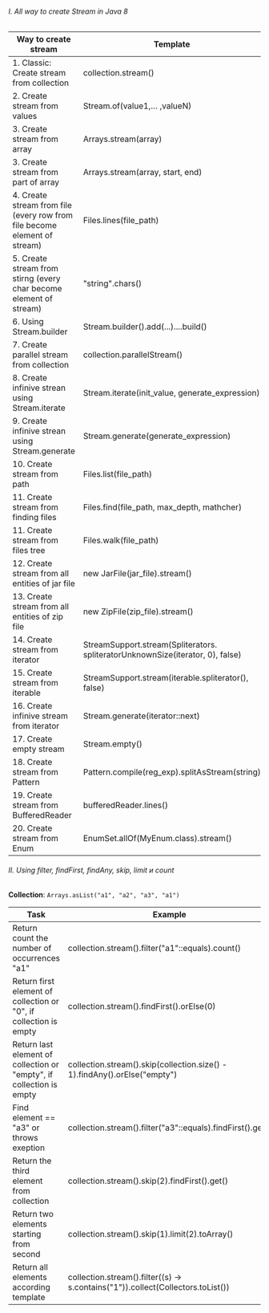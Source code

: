 ###### I. All way to create Stream in Java 8
  		  
 Way to create stream	 | 	Template	 | 	Example
 -------------	 | 	-------------	 | 	-------------
 1. Classic: Create stream from collection	 | 	collection.stream()	 | 	 Collection<String> collection = Arrays.asList("a1", "a2", "a3");  <br/>     Stream<String> streamFromCollection = collection.stream();
 2. Create stream from values	 | 	Stream.of(value1,… ,valueN)	 | 	Stream<String> streamFromValues = Stream.of("a1", "a2", "a3");
 3. Create stream from array	 | 	Arrays.stream(array)	 | 	String[] array = {"a1","a2","a3"};   <br/>         Stream<String> streamFromArrays = Arrays.stream(array);        
 3. Create stream from part of array	 | 	Arrays.stream(array, start, end)	 | 	String[] array = {"a1","a2","a3"};<br/>              Stream<String> streamFromArrays = Arrays.stream(array, 1, 2);        
 4. Create stream from file (every row from file become element of stream)	 | 	Files.lines(file_path)	 | 	Stream<String> streamFromFiles = Files.lines(Paths.get("file.txt"));
 5. Create stream from stirng (every char become element of stream)	 | 	"string".chars()	 | 	IntStream streamFromString = "123".chars();
 6. Using Stream.builder	 | 	Stream.builder().add(...)....build()	 | 	Stream.builder().add("a1").add("a2").add("a3").build();
 7. Create parallel stream from collection	 | 	collection.parallelStream()	 | 	Stream<String> stream = collection.parallelStream();
 8. Create infinive strean using Stream.iterate	 | 	Stream.iterate(init_value, generate_expression)	 | 	Stream<Integer> streamFromIterate = Stream.iterate(1, n -> n  1);
 9. Create infinive strean using Stream.generate	 | 	Stream.generate(generate_expression)	 | 	Stream<String> streamFromGenerate = Stream.generate(() -> "a1");
 10. Create stream from path	 | 	Files.list(file_path)	 | 	Stream<Path> streamFromPath = Files.list(Paths.get(""));
 11. Create stream from finding files	 | 	Files.find(file_path, max_depth, mathcher)	 | 	Stream<Path> streamFromFind = Files.find(Paths.get(""), 10, (p,a) -> true);
 11. Create stream from files tree	 | 	Files.walk(file_path)	 |         Stream<Path> streamFromFileTree = Files.walk(Paths.get(""));
 12. Create stream from all entities of jar file	 | 	new JarFile(jar_file).stream()	 | 	…
 13. Create stream from all entities of zip file	 | 	new ZipFile(zip_file).stream()	 | 	…
 14. Create stream from iterator	 | StreamSupport.stream(Spliterators. <br> spliteratorUnknownSize(iterator, 0), false) | 	...
 15. Create stream from iterable	 | 	StreamSupport.stream(iterable.spliterator(), false) | 	…
 16. Create infinive stream from iterator	 | 	Stream.generate(iterator::next) | 	…
 17. Create empty stream  | 	Stream.empty() |  Stream<String> streamEmpty = Stream.empty();
 18. Create stream from Pattern  | 	Pattern.compile(reg_exp).splitAsStream(string) |  Stream<String> streamFromPattern = Pattern.compile(":").splitAsStream("a1:a2:a3");
 19. Create stream from BufferedReader  | 	bufferedReader.lines() |  Stream<String> streamFromBufferedReader = bufferedReader.lines();
 20. Create stream from Enum  | 	EnumSet.allOf(MyEnum.class).stream() | Stream<MyEnum> streamFromEnum = EnumSet.allOf(MyEnum.class).stream();

###### II. Using filter, findFirst, findAny, skip, limit и count

**Collection**: `Arrays.asList("a1", "a2", "a3", "a1")`

Task | Example | Result |
  -------------	 | 	-------------	 | 	-------------|
 Return count the number of occurrences "a1" | collection.stream().filter("a1"::equals).count() | 2 |
 Return first element of collection or "0", if collection is empty | collection.stream().findFirst().orElse(0) | a1 |
 Return last element of collection or "empty", if collection is empty | collection.stream().skip(collection.size() - 1).findAny().orElse("empty") | a1 |
 Find element == "a3" or throws exeption | collection.stream().filter("a3"::equals).findFirst().get() | a3 |
 Return the third element from collection | collection.stream().skip(2).findFirst().get() | a3 |
 Return two elements starting from second | collection.stream().skip(1).limit(2).toArray() | [a2, a3] |
 Return all elements according template | collection.stream().filter((s) -> s.contains("1")).collect(Collectors.toList()) | [a1, a1] |
